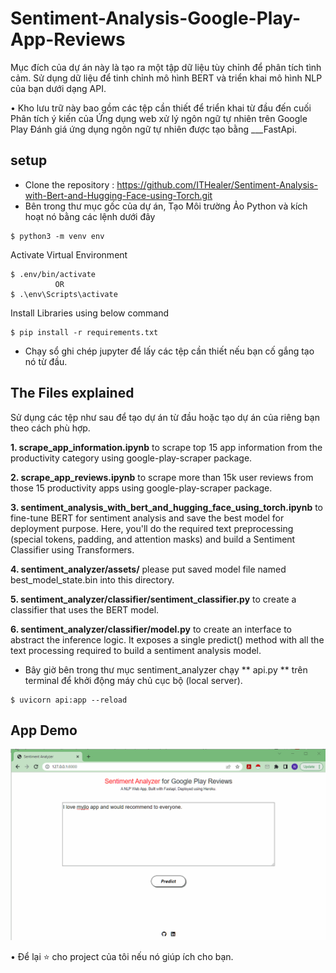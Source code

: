# Sentiment-Analysis-Google-Play-App-Reviews

Mục đích của dự án này là tạo ra một tập dữ liệu tùy chỉnh để phân tích tình cảm. Sử dụng dữ liệu để tinh chỉnh mô hình BERT và triển khai mô hình NLP của bạn dưới dạng API.

• Kho lưu trữ này bao gồm các tệp cần thiết để triển khai từ đầu đến cuối Phân tích ý kiến ​​của Ứng dụng web xử lý ngôn ngữ tự nhiên trên Google Play Đánh giá ứng dụng ngôn ngữ tự nhiên được tạo bằng ___FastApi.

## setup
- Clone the repository : https://github.com/ITHealer/Sentiment-Analysis-with-Bert-and-Hugging-Face-using-Torch.git
- Bên trong thư mục gốc của dự án, Tạo Môi trường Ảo Python và kích hoạt nó bằng các lệnh dưới đây
```console
$ python3 -m venv env
``` 

Activate Virtual Environment
```console
$ .env/bin/activate 
          OR
$ .\env\Scripts\activate
```
Install Libraries using below command
```console
$ pip install -r requirements.txt
```

- Chạy sổ ghi chép jupyter để lấy các tệp cần thiết nếu bạn cố gắng tạo nó từ đầu.

## The Files explained
Sử dụng các tệp như sau để tạo dự án từ đầu hoặc tạo dự án của riêng bạn theo cách phù hợp.

**1. scrape_app_information.ipynb** to scrape top 15 app information  from the productivity category using google-play-scraper package.

**2. scrape_app_reviews.ipynb** to scrape more than 15k user reviews from those 15 productivity apps using google-play-scraper package.

**3. sentiment_analysis_with_bert_and_hugging_face_using_torch.ipynb** to fine-tune BERT for sentiment analysis and save the best model for deployment purpose. Here, you'll do the required text preprocessing (special tokens, padding, and attention masks) and build a Sentiment Classifier using Transformers.

**4. sentiment_analyzer/assets/** please put saved model file named best_model_state.bin into this directory.

**5. sentiment_analyzer/classifier/sentiment_classifier.py** to create a classifier that uses the BERT model.

**6. sentiment_analyzer/classifier/model.py** to create an interface to abstract the inference logic. It exposes a single predict() method with all the text processing required to build a sentiment analysis model.

- Bây giờ bên trong thư mục sentiment_analyzer chạy ** api.py ** trên terminal để khởi động máy chủ cục bộ (local server).
```console
$ uvicorn api:app --reload
```

## App Demo

![GIF](readme_resources/sentiment-analyzer.gif)

• Để lại ⭐ cho project của tôi nếu nó giúp ích cho bạn.
